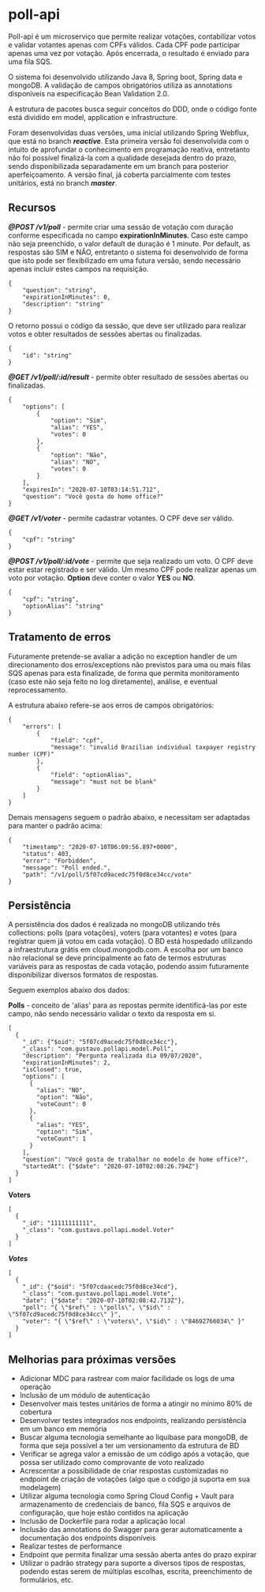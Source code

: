 # poll-api

Poll-api é um microserviço que permite realizar votações, contabilizar votos e validar votantes apenas com CPFs válidos. Cada CPF pode participar apenas uma vez por votação. Após encerrada, o resultado é enviado para uma fila SQS.

O sistema foi desenvolvido utilizando Java 8, Spring boot, Spring data e mongoDB. A validação de campos obrigatórios utiliza as annotations disponíveis na especificação Bean Validation 2.0.

A estrutura de pacotes busca seguir conceitos do DDD, onde o código fonte está dividido em model, application e infrastructure.

Foram desenvolvidas duas versões, uma inicial utilizando Spring Webflux, que está no branch ***reactive***. Esta primeira versão foi desenvolvida com o intuito de aprofundar o conhecimento em programação reativa, entretanto não foi possível finalizá-la com a qualidade desejada dentro do prazo, sendo disponibilizada separadamente em um branch para posterior aperfeiçoamento. A versão final, já coberta parcialmente com testes unitários, está no branch ***master***.

## Recursos

***@POST /v1/poll*** - permite criar uma sessão de votação com duração conforme especificada no campo **expirationInMinutes**. Caso este campo não seja preenchido, o valor default de duração é 1 minuto. Por default, as respostas são SIM e NÃO, entretanto o sistema foi desenvolvido de forma que isto pode ser flexibilizado em uma futura versão, sendo necessário apenas incluir estes campos na requisição.

```
{
    "question": "string",
    "expirationInMinutes": 0,
    "description": "string"
}
```

O retorno possui o código da sessão, que deve ser utilizado para realizar votos e obter resultados de sessões abertas ou finalizadas.

```
{
    "id": "string"
}
```

***@GET /v1/poll/:id/result*** - permite obter resultado de sessões abertas ou finalizadas.

```
{
    "options": [
        {
            "option": "Sim",
            "alias": "YES",
            "votes": 0
        },
        {
            "option": "Não",
            "alias": "NO",
            "votes": 0
        }
    ],
    "expiresIn": "2020-07-10T03:14:51.712",
    "question": "Você gosta do home office?"
}
```

***@GET /v1/voter*** - permite cadastrar votantes. O CPF deve ser válido.

```
{
    "cpf": "string"
}
```

***@POST /v1/poll/:id/vote*** - permite que seja realizado um voto. O CPF deve estar estar registrado e ser válido. Um mesmo CPF pode realizar apenas um voto por votação. **Option** deve conter o valor **YES** ou **NO**.

```
{
    "cpf": "string",
    "optionAlias": "string"
}
```

## Tratamento de erros

Futuramente pretende-se avaliar a adição no exception handler de um direcionamento dos erros/exceptions não previstos para uma ou mais filas SQS apenas para esta finalizade, de forma que permita monitoramento (caso este não seja feito no log diretamente), análise, e eventual reprocessamento.

A estrutura abaixo refere-se aos erros de campos obrigatórios:

```
{
    "errors": [
        {
            "field": "cpf",
            "message": "invalid Brazilian individual taxpayer registry number (CPF)"
        },
        {
            "field": "optionAlias",
            "message": "must not be blank"
        }
    ]
}
```

Demais mensagens seguem o padrão abaixo, e necessitam ser adaptadas para manter o padrão acima:

```
{
    "timestamp": "2020-07-10T06:09:56.897+0000",
    "status": 403,
    "error": "Forbidden",
    "message": "Poll ended.",
    "path": "/v1/poll/5f07cd9acedc75f0d8ce34cc/vote"
}
```

## Persistência

A persistência dos dados é realizada no mongoDB utilizando três collections: polls (para votações), voters (para votantes) e votes (para registrar quem já votou em cada votação). O BD está hospedado utilizando a infraestrutura grátis em cloud.mongodb.com. A escolha por um banco não relacional se deve principalmente ao fato de termos estruturas variáveis para as respostas de cada votação, podendo assim futuramente disponibilizar diversos formatos de respostas. 

Seguem exemplos abaixo dos dados:

**Polls** - conceito de 'alias' para as repostas permite identificá-las por este campo, não sendo necessário validar o texto da resposta em si.
```
[
  {
    "_id": {"$oid": "5f07cd9acedc75f0d8ce34cc"},
    "_class": "com.gustavo.pollapi.model.Poll",
    "description": "Pergunta realizada dia 09/07/2020",
    "expirationInMinutes": 2,
    "isClosed": true,
    "options": [
      {
        "alias": "NO",
        "option": "Não",
        "voteCount": 0
      },
      {
        "alias": "YES",
        "option": "Sim",
        "voteCount": 1
      }
    ],
    "question": "Você gosta de trabalhar no modelo de home office?",
    "startedAt": {"$date": "2020-07-10T02:08:26.794Z"}
  }
]
```

**Voters**
```
[
  {
    "_id": "11111111111",
    "_class": "com.gustavo.pollapi.model.Voter"
  }
]
```

***Votes***
```
[
  {
    "_id": {"$oid": "5f07cdaacedc75f0d8ce34cd"},
    "_class": "com.gustavo.pollapi.model.Vote",
    "date": {"$date": "2020-07-10T02:08:42.713Z"},
    "poll": "{ \"$ref\" : \"polls\", \"$id\" : \"5f07cd9acedc75f0d8ce34cc\" }",
    "voter": "{ \"$ref\" : \"voters\", \"$id\" : \"84692766034\" }"
  }
]
```


## Melhorias para próximas versões

- Adicionar MDC para rastrear com maior facilidade os logs de uma operação
- Inclusão de um módulo de autenticação
- Desenvolver mais testes unitários de forma a atingir no mínimo 80% de cobertura
- Desenvolver testes integrados nos endpoints, realizando persistência em um banco em memória
- Buscar alguma tecnologia semelhante ao liquibase para mongoDB, de forma que seja possível a ter um versionamento da estrutura de BD
- Verificar se agrega valor a emissão de um código após a votação, que possa ser utilizado como comprovante de voto realizado
- Acrescentar a possibilidade de criar respostas customizadas no endpoint de criação de votações (algo que o código já suporta em sua modelagem)
- Utilizar alguma tecnologia como Spring Cloud Config + Vault para armazenamento de credenciais de banco, fila SQS e arquivos de configuração, que hoje estão contidos na aplicação
- Inclusão de Dockerfile para rodar a aplicação local
- Inclusão das annotations do Swagger para gerar automaticamente a documentação dos endpoints disponíveis
- Realizar testes de performance
- Endpoint que permita finalizar uma sessão aberta antes do prazo expirar
- Utilizar o padrão strategy para suporte a diversos tipos de respostas, podendo estas serem de múltiplas escolhas, escrita, preenchimento de formulários, etc.